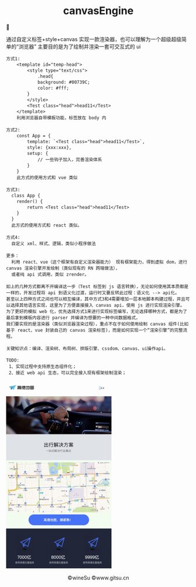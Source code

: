 <h1 align="center">canvasEngine</h1>

<p>
    通过自定义标签+style+canvas 实现一款渲染器，也可以理解为一个超级超级简单的“浏览器”
    主要目的是为了绘制并渲染一套可交互式的 ui
</p>

    方式1:
        <template id="temp-head">
            <style type="text/css">
                .head{
                background: #00739C;
                color: #fff;
            }
            </style>
            <Test class="head">head11</Test>
        </template>
        利用浏览器自带模板功能，标签放在 body 内

    方式2:
        const App = {
            template: `<Test class="head">head11</Test>`,
            style: {xxx:xxx},
            setup: {
                // 一些钩子加入，完善渲染体系
            }
        }
        此方式的使用方式和 vue 类似

    方式3:
      class App {
        render() {
            return <Test class="head">head11</Test>
        }
      }
      此方式的使用方式和 react 类似。

    方式4:
      自定义 xml、样式、逻辑，类似小程序做法

    更多：
      利用 react、vue（这个框架有自定义渲染器能力） 现有框架能力，得到虚拟 dom，进行 canvas 渲染引擎开发绘制（类似现有的 RN 跨端做法），
      或者纯 api 式调用，类似 zrender。

    如上的几种方式都离不开编译这一步（Test 标签到 js 语言转换），无论如何使用其本质都是一样的，开发过程将 api 到语义化过渡，运行时又要反转此过程：语义化 --> api化。
    甚至以上四种方式之间也可以相互编译，其中方式3和4需要增加一层本地脚本构建过程，并且可以选择其他语言实现，这里为了方便直接接入 canvas api，使用 js 进行实现渲染引擎。
    为了更好的模拟 web 化，优先选择方式1来进行实现标签编写，无论选择哪种方式，都是为了最后拿到模板内容进行 parser 并编译为想要的一种中间数据格式，
    我们要实现的是渲染器（类似浏览器渲染过程），重点不在于如何使用绘制 canvas 组件(比如基于 react、vue 封装自己的 canvas 渲染标签)，而是如何实现一个“渲染引擎”的完整流程。

    关键知识点：编译、渲染树、布局树、排版引擎、cssdom、canvas、ui操作api。

    TODO: 
     1、实现过程中支持原生态组件化；
     2、接近 web api 生态，可以完全接入现有框架绘制渲染；
<img src="https://github.com/wineSu/canvasRender/blob/main/example/demo.jpg" alt="Image text" style="zoom:50%;" />
<p align = 'center'>©wineSu ©www.gitsu.cn</p>

